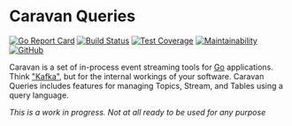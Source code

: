 # Caravan Queries

[![Go Report Card](https://goreportcard.com/badge/github.com/caravan/queries)](https://goreportcard.com/report/github.com/caravan/queries) [![Build Status](https://app.travis-ci.com/caravan/queries.svg?branch=main)](https://app.travis-ci.com/caravan/queries) [![Test Coverage](https://api.codeclimate.com/v1/badges/3aa766673a2e44a0cbd0/test_coverage)](https://codeclimate.com/github/caravan/queries/test_coverage) [![Maintainability](https://api.codeclimate.com/v1/badges/3aa766673a2e44a0cbd0/maintainability)](https://codeclimate.com/github/caravan/queries/maintainability) [![GitHub](https://img.shields.io/github/license/caravan/queries)](https://github.com/caravan/queries/blob/main/LICENSE.md)

Caravan is a set of in-process event streaming tools for [Go](https://golang.org/) applications. Think ["Kafka"](https://kafka.apache.org), but for the internal workings of your software. Caravan Queries includes features for managing Topics, Stream, and Tables using a query language.

_This is a work in progress. Not at all ready to be used for any purpose_
